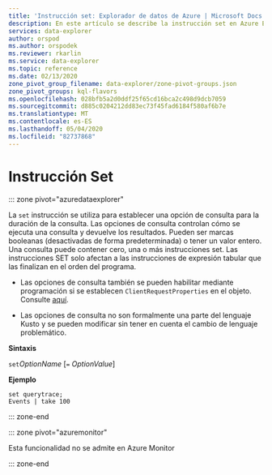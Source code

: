 ```yaml
---
title: 'Instrucción set: Explorador de datos de Azure | Microsoft Docs'
description: En este artículo se describe la instrucción set en Azure Explorador de datos.
services: data-explorer
author: orspod
ms.author: orspodek
ms.reviewer: rkarlin
ms.service: data-explorer
ms.topic: reference
ms.date: 02/13/2020
zone_pivot_group_filename: data-explorer/zone-pivot-groups.json
zone_pivot_groups: kql-flavors
ms.openlocfilehash: 028bfb5a2d0ddf25f65cd16bca2c498d9dcb7059
ms.sourcegitcommit: d885c0204212dd83ec73f45fad6184f580af6b7e
ms.translationtype: MT
ms.contentlocale: es-ES
ms.lasthandoff: 05/04/2020
ms.locfileid: "82737868"
---
```

# <a name="set-statement"></a>Instrucción Set

::: zone pivot="azuredataexplorer"

La `set` instrucción se utiliza para establecer una opción de consulta para la duración de la consulta.
Las opciones de consulta controlan cómo se ejecuta una consulta y devuelve los resultados. Pueden ser marcas booleanas (desactivadas de forma predeterminada) o tener un valor entero. Una consulta puede contener cero, una o más instrucciones set. Las instrucciones SET solo afectan a las instrucciones de expresión tabular que las finalizan en el orden del programa.

* Las opciones de consulta también se pueden habilitar mediante programación si se establecen `ClientRequestProperties` en el objeto. Consulte [aquí](../api/netfx/request-properties.md).
  
* Las opciones de consulta no son formalmente una parte del lenguaje Kusto y se pueden modificar sin tener en cuenta el cambio de lenguaje problemático.

**Sintaxis**

`set`*OptionName* [`=` *OptionValue*]

**Ejemplo**

```kusto
set querytrace;
Events | take 100
```

::: zone-end

::: zone pivot="azuremonitor"

Esta funcionalidad no se admite en Azure Monitor

::: zone-end
